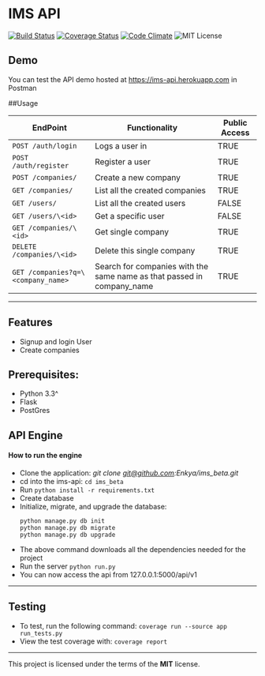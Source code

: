 # IMS API

[![Build Status](https://travis-ci.org/Enkya/ims_beta.svg?branch=master)](https://travis-ci.org/Enkya/ims_beta)
[![Coverage Status](https://coveralls.io/repos/github/Elbertbiggs360/buckelist-api/badge.svg?branch=master)](https://coveralls.io/github/Elbertbiggs360/buckelist-api?branch=master)
[![Code Climate](https://codeclimate.com/github/Elbertbiggs360/buckelist-api/badges/gpa.svg)](https://codeclimate.com/github/Elbertbiggs360/buckelist-api)
![MIT License](https://github.com/Enkya/ims_beta/blob/master/mit.png)

## Demo

You can test the API demo hosted at https://ims-api.herokuapp.com in Postman

##Usage

| EndPoint | Functionality | Public Access |
| -------- | ------------- | ------------- |
| `POST /auth/login`| Logs a user in | TRUE |
| `POST /auth/register`| Register a user | TRUE |
| `POST /companies/`| Create a new company | TRUE |
| `GET /companies/`| List all the created companies | TRUE |
| `GET /users/`| List all the created users | FALSE |
| `GET /users/\<id>`| Get a specific user | FALSE |
| `GET /companies/\<id>`| Get single company | TRUE |
| `DELETE /companies/\<id>`| Delete this single company | TRUE |
| `GET /companies?q=\<company_name>`| Search for companies with the same name as that passed in company_name | TRUE |

---

## Features
- Signup and login User
- Create companies

## Prerequisites:
* Python 3.3^
* Flask
* PostGres

## API Engine

#### How to run the engine
* Clone the application: *git clone git@github.com:Enkya/ims_beta.git*
* cd into the ims-api: `cd ims_beta`
* Run `python install -r requirements.txt`
* Create database
* Initialize, migrate, and upgrade the database:
    ```
    python manage.py db init
    python manage.py db migrate
    python manage.py db upgrade
    ```
* The above command downloads all the dependencies needed for the project
* Run the server `python run.py`
* You can now access the api from 127.0.0.1:5000/api/v1

---

## Testing
- To test, run the following command: ```coverage run --source app run_tests.py```
- View the test coverage with: ``` coverage report ```

---

This project is licensed under the terms of the **MIT** license.
